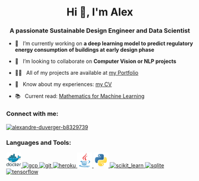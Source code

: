<h1 align="center">Hi 👋, I'm Alex</h1>
<h3 align="center">A passionate Sustainable Design Engineer and Data Scientist</h3>

- 🔭 &nbsp; I’m currently working on **a deep learning model to predict regulatory energy consumption of buildings at early design phase**

- 👯 &nbsp; I’m looking to collaborate on **Computer Vision or NLP projects**

- 👨‍💻 &nbsp; All of my projects are available at [my Portfolio](https://aduverger.notion.site/aduverger/Alex-s-Portfolio-aad06eb9bbcb4c4cae52d05421228a65)

- 📄 &nbsp; Know about my experiences: [my CV](https://drive.google.com/file/d/1qzXGrXkcGwx9C0Bs0IggpPEw36JZe-8w/view)

- 📚 &nbsp; Current read: [Mathematics for Machine Learning](https://mml-book.com)


<h3 align="left">Connect with me:</h3>
<p align="left">
<a href="https://linkedin.com/in/alexandre-duverger-b8329739" target="blank"><img align="center" src="https://raw.githubusercontent.com/rahuldkjain/github-profile-readme-generator/master/src/images/icons/Social/linked-in-alt.svg" alt="alexandre-duverger-b8329739" height="30" width="40" /></a>
</p>

<h3 align="left">Languages and Tools:</h3>
<p align="left"> <a href="https://www.docker.com/" target="_blank"> <img src="https://raw.githubusercontent.com/devicons/devicon/master/icons/docker/docker-original-wordmark.svg" alt="docker" width="40" height="40"/> </a> <a href="https://cloud.google.com" target="_blank"> <img src="https://www.vectorlogo.zone/logos/google_cloud/google_cloud-icon.svg" alt="gcp" width="40" height="40"/> </a> <a href="https://git-scm.com/" target="_blank"> <img src="https://www.vectorlogo.zone/logos/git-scm/git-scm-icon.svg" alt="git" width="40" height="40"/> </a> <a href="https://heroku.com" target="_blank"> <img src="https://www.vectorlogo.zone/logos/heroku/heroku-icon.svg" alt="heroku" width="40" height="40"/> </a> <a href="https://www.java.com" target="_blank"> <img src="https://raw.githubusercontent.com/devicons/devicon/master/icons/java/java-original.svg" alt="java" width="40" height="40"/> </a> <a href="https://www.python.org" target="_blank"> <img src="https://raw.githubusercontent.com/devicons/devicon/master/icons/python/python-original.svg" alt="python" width="40" height="40"/> </a> <a href="https://scikit-learn.org/" target="_blank"> <img src="https://upload.wikimedia.org/wikipedia/commons/0/05/Scikit_learn_logo_small.svg" alt="scikit_learn" width="40" height="40"/> </a> <a href="https://www.sqlite.org/" target="_blank"> <img src="https://www.vectorlogo.zone/logos/sqlite/sqlite-icon.svg" alt="sqlite" width="40" height="40"/> </a> <a href="https://www.tensorflow.org" target="_blank"> <img src="https://www.vectorlogo.zone/logos/tensorflow/tensorflow-icon.svg" alt="tensorflow" width="40" height="40"/> </a> </p>
